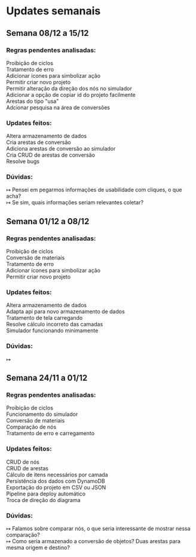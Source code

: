 # Updates semanais

## Semana 08/12 a 15/12

### Regras pendentes analisadas:

Proibição de ciclos \
Tratamento de erro \
Adicionar ícones para simbolizar ação \
Permitir criar novo projeto \
Permitir alteração da direção dos nós no simulador \
Adicionar a opção de copiar id do projeto facilmente \
Arestas do tipo "usa" \
Adcionar pesquisa na área de conversões

### Updates feitos:

Altera armazenamento de dados \
Cria arestas de conversão \
Adiciona arestas de conversão ao simulador \
Cria CRUD de arestas de conversão \
Resolve bugs

### Dúvidas:

↦ Pensei em pegarmos informações de usabilidade com cliques, o que acha? \
↦ Se sim, quais informações seriam relevantes coletar?

## Semana 01/12 a 08/12

### Regras pendentes analisadas:

Proibição de ciclos \
Conversão de materiais \
Tratamento de erro \
Adicionar ícones para simbolizar ação \
Permitir criar novo projeto

### Updates feitos:

Altera armazenamento de dados \
Adapta api para novo armazenamento de dados \
Tratamento de tela carregando \
Resolve cálculo incorreto das camadas \
Simulador funcionando minimamente

### Dúvidas:

↦ 

## Semana 24/11 a 01/12

### Regras pendentes analisadas:

Proibição de ciclos \
Funcionamento do simulador \
Conversão de materiais \
Comparação de nós \
Tratamento de erro e carregamento

### Updates feitos:

CRUD de nós \
CRUD de arestas \
Cálculo de itens necessários por camada \
Persistência dos dados com DynamoDB \
Exportação do projeto em CSV ou JSON \
Pipeline para deploy automático \
Troca de direção do diagrama

### Dúvidas:

↦ Falamos sobre comparar nós, o que seria interessante de mostrar nessa comparação? \
↦ Como seria armazenado a conversão de objetos? Duas arestas para mesma origem e destino?
